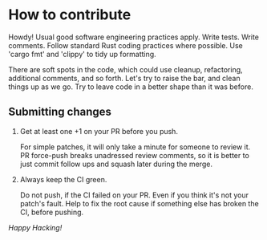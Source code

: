 # How to contribute

Howdy! Usual good software engineering practices apply. Write
tests. Write comments. Follow standard Rust coding practices where
possible. Use 'cargo fmt' and 'clippy' to tidy up formatting.

There are soft spots in the code, which could use cleanup,
refactoring, additional comments, and so forth. Let's try to raise the
bar, and clean things up as we go. Try to leave code in a better shape
than it was before.

## Submitting changes

1. Get at least one +1 on your PR before you push.

   For simple patches, it will only take a minute for someone to review
it. PR force-push breaks unadressed review comments, so it is better to
just commit follow ups and squash later during the merge.

2. Always keep the CI green.

   Do not push, if the CI failed on your PR. Even if you think it's not
your patch's fault. Help to fix the root cause if something else has
broken the CI, before pushing.

*Happy Hacking!*
